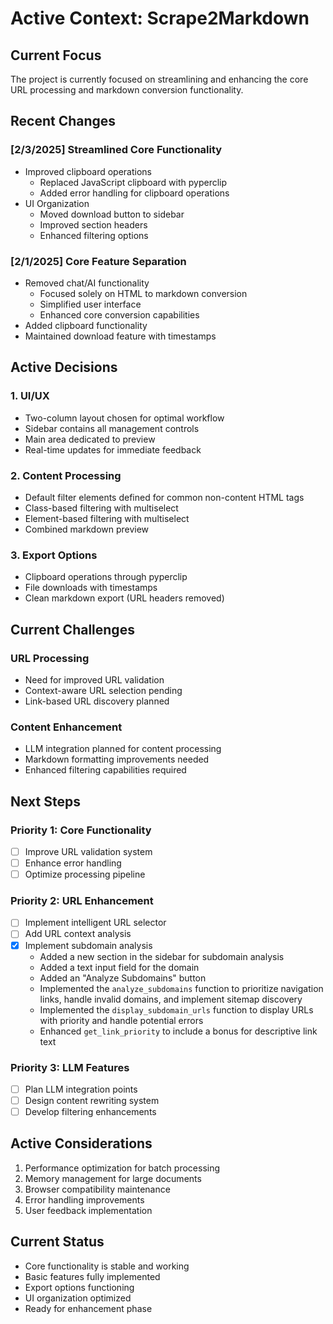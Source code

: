 # Active Context: Scrape2Markdown

## Current Focus
The project is currently focused on streamlining and enhancing the core URL processing and markdown conversion functionality.

## Recent Changes

### [2/3/2025] Streamlined Core Functionality
- Improved clipboard operations
  - Replaced JavaScript clipboard with pyperclip
  - Added error handling for clipboard operations
- UI Organization
  - Moved download button to sidebar
  - Improved section headers
  - Enhanced filtering options

### [2/1/2025] Core Feature Separation
- Removed chat/AI functionality
  - Focused solely on HTML to markdown conversion
  - Simplified user interface
  - Enhanced core conversion capabilities
- Added clipboard functionality
- Maintained download feature with timestamps

## Active Decisions

### 1. UI/UX
- Two-column layout chosen for optimal workflow
- Sidebar contains all management controls
- Main area dedicated to preview
- Real-time updates for immediate feedback

### 2. Content Processing
- Default filter elements defined for common non-content HTML tags
- Class-based filtering with multiselect
- Element-based filtering with multiselect
- Combined markdown preview

### 3. Export Options
- Clipboard operations through pyperclip
- File downloads with timestamps
- Clean markdown export (URL headers removed)

## Current Challenges

### URL Processing
- Need for improved URL validation
- Context-aware URL selection pending
- Link-based URL discovery planned

### Content Enhancement
- LLM integration planned for content processing
- Markdown formatting improvements needed
- Enhanced filtering capabilities required

## Next Steps

### Priority 1: Core Functionality
- [ ] Improve URL validation system
- [ ] Enhance error handling
- [ ] Optimize processing pipeline

### Priority 2: URL Enhancement
- [ ] Implement intelligent URL selector
- [ ] Add URL context analysis
- [x] Implement subdomain analysis
  - Added a new section in the sidebar for subdomain analysis
  - Added a text input field for the domain
  - Added an "Analyze Subdomains" button
  - Implemented the `analyze_subdomains` function to prioritize navigation links, handle invalid domains, and implement sitemap discovery
  - Implemented the `display_subdomain_urls` function to display URLs with priority and handle potential errors
  - Enhanced `get_link_priority` to include a bonus for descriptive link text

### Priority 3: LLM Features
- [ ] Plan LLM integration points
- [ ] Design content rewriting system
- [ ] Develop filtering enhancements

## Active Considerations
1. Performance optimization for batch processing
2. Memory management for large documents
3. Browser compatibility maintenance
4. Error handling improvements
5. User feedback implementation

## Current Status
- Core functionality is stable and working
- Basic features fully implemented
- Export options functioning
- UI organization optimized
- Ready for enhancement phase
